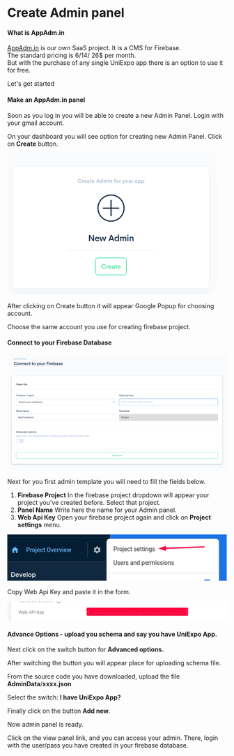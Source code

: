 # Create Admin panel

#### What is AppAdm.in

[AppAdm.in](https://appadm.in) is our own SaaS project. It is a CMS for Firebase.  
The standard pricing is 6$/ 14$/ 26$ per month.   
But with the purchase of any single UniExpo app there is an option to use it for free.   
  
Let's get started



#### Make an AppAdm.in panel

Soon as you log in you will be able to create a new Admin Panel. Login with your gmail account.

On your dashboard you will see option for creating new Admin Panel. Click on **Create** button.

![](../.gitbook/assets/orqmie1lc2wwzkqkwpmaij8a5uz1lewsicncvyru%20%2815%29.png)

After clicking on Create button it will appear Google Popup for choosing account.

Choose the same account you use for creating firebase project. 



#### Connect to your Firebase Database

![](../.gitbook/assets/orqmie1lc2wwzkqkwpmaij8a5uz1lewsicncvyru%20%281%29.png)

Next for you first admin template you will need to fill the fields below.

1. **Firebase Project**  In the firebase project dropdown will appear your project you've created before. Select that project. 
2. **Panel Name** Write here the name for your Admin panel. 
3. **Web Api Key** Open your firebase project again and click on **Project settings** menu.

![](../.gitbook/assets/orqmie1lc2wwzkqkwpmaij8a5uz1lewsicncvyru%20%283%29.png)

Copy Web Api Key and paste it in the form.

![](../.gitbook/assets/orqmie1lc2wwzkqkwpmaij8a5uz1lewsicncvyru%20%285%29.png)



#### Advance Options - upload you schema and say you have UniExpo App.

Next click on the switch button for **Advanced options.**

After switching the button you will appear place for uploading schema file.

From the source code you have downloaded, upload the file **AdminData**/**xxxx.json**

Select the switch: **I have UniExpo App?**

Finally click on the button **Add new**.

Now admin panel is ready. 

Click on the view panel link, and you can access your admin. There, login with the user/pass you have created in your firebase database.

